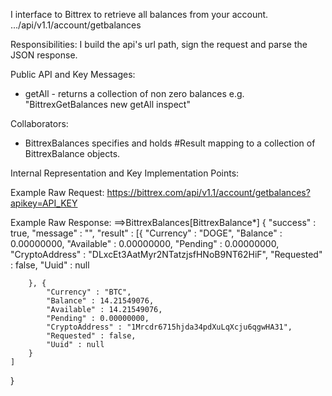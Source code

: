 I interface to Bittrex to retrieve all balances from your account.
.../api/v1.1/account/getbalances

Responsibilities: 
I build the api's url path, sign the request and parse the JSON response.


Public API and Key Messages:
- getAll - returns a collection of non zero balances
  e.g. "BittrexGetBalances new getAll inspect" 
 

Collaborators: 
- BittrexBalances  specifies and holds #Result mapping to a collection of BittrexBalance objects. 

Internal Representation and Key Implementation Points:

Example Raw Request:
https://bittrex.com/api/v1.1/account/getbalances?apikey=API_KEY    

Example Raw Response:
 ==>BittrexBalances[BittrexBalance*]
    {
	"success" : true,
	"message" : "",
	"result" : [{
			"Currency" : "DOGE",
			"Balance" : 0.00000000,
			"Available" : 0.00000000,
			"Pending" : 0.00000000,
			"CryptoAddress" : "DLxcEt3AatMyr2NTatzjsfHNoB9NT62HiF",
			"Requested" : false,
			"Uuid" : null

		}, {
			"Currency" : "BTC",
			"Balance" : 14.21549076,
			"Available" : 14.21549076,
			"Pending" : 0.00000000,
			"CryptoAddress" : "1Mrcdr6715hjda34pdXuLqXcju6qgwHA31",
			"Requested" : false,
			"Uuid" : null
		}
	]
}